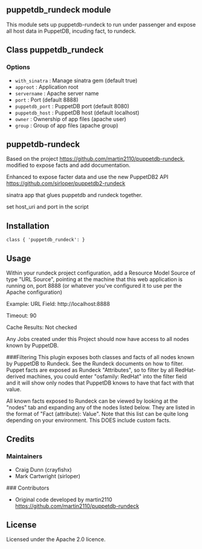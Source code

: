 ## puppetdb_rundeck module

This module sets up puppetdb-rundeck to run under passenger and expose all host data in PuppetDB, incuding fact, to rundeck.


## Class puppetdb_rundeck

### Options

* `with_sinatra` : Manage sinatra gem (default true)
* `approot` : Application root
* `servername` : Apache server name
* `port` : Port (default 8888)
* `puppetdb_port` : PuppetDB port (default 8080)
* `puppetdb_host` : PuppetDB host (default localhost)
* `owner` : Ownership of app files (apache user)
* `group` : Group of app files (apache group)



## puppetdb-rundeck
Based on the project https://github.com/martin2110/puppetdb-rundeck, modified to expose facts and add documentation.

Enhanced to expose facter data and use the new PuppetDB2 API https://github.com/sirloper/puppetdb2-rundeck


sinatra app that glues puppetdb and rundeck together. 

set host_uri and port in the script

## Installation

    class { 'puppetdb_rundeck': }


## Usage
Within your rundeck project configuration, add a Resource Model Source of type "URL Source", pointing at the machine that this web application is running on, port 8888 (or whatever you've configured it to use per the Apache configuration)

Example:
URL Field: http://localhost:8888

Timeout: 90

Cache Results: Not checked

Any Jobs created under this Project should now have access to all nodes known by PuppetDB.

###Filtering
This plugin exposes both classes and facts of all nodes known by PuppetDB to Rundeck.  See the Rundeck documents on how to filter.  Puppet facts are exposed as Rundeck "Attributes", so to filter by all RedHat-derived machines, you could enter "osfamily: RedHat" into the filter field and it will show only nodes that PuppetDB knows to have that fact with that value.

All known facts exposed to Rundeck can be viewed by looking at the "nodes" tab and expanding any of the nodes listed below.  They are listed in the format of "Fact (attribute): Value".  Note that this list can be quite long depending on your environment.  This DOES include custom facts.


## Credits

### Maintainers

* Craig Dunn (crayfishx)
* Mark Cartwright (sirloper)

### Contributors

* Original code developed by martin2110 https://github.com/martin2110/puppetdb-rundeck


## License

Licensed under the Apache 2.0 licence.
